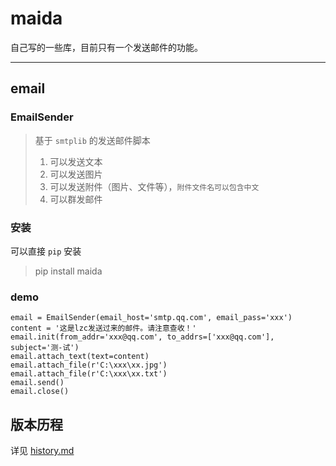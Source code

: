 # maida 

自己写的一些库，目前只有一个发送邮件的功能。

---

##  email
###  EmailSender
>基于 `smtplib` 的发送邮件脚本  
> 1. 可以发送文本
> 2. 可以发送图片
> 3. 可以发送附件（图片、文件等），`附件文件名可以包含中文` 
> 4. 可以群发邮件

### 安装
可以直接 `pip` 安装
>pip install maida

### demo
    email = EmailSender(email_host='smtp.qq.com', email_pass='xxx')
    content = '这是lzc发送过来的邮件。请注意查收！'
    email.init(from_addr='xxx@qq.com', to_addrs=['xxx@qq.com'], subject='测-试')
    email.attach_text(text=content)
    email.attach_file(r'C:\xxx\xx.jpg')
    email.attach_file(r'C:\xxx\xx.txt')
    email.send()
    email.close()

## 版本历程
详见 [history.md](https://github.com/LZC6244/maida/blob/master/history.md)

